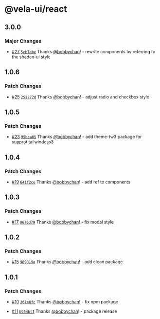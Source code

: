 # @vela-ui/react

## 3.0.0

### Major Changes

- [#27](https://github.com/vela-ui/vela-ui/pull/27) [`5eb7ebe`](https://github.com/vela-ui/vela-ui/commit/5eb7ebe762beeadc77bc6324ef3f61a3819715e1) Thanks [@bobbychan](https://github.com/bobbychan)! - rewrite components by referring to the shadcn-ui style

## 1.0.6

### Patch Changes

- [#25](https://github.com/vela-ui/vela-ui/pull/25) [`252272d`](https://github.com/vela-ui/vela-ui/commit/252272d3448c0c88920f3c8d5f508c5a81dc380d) Thanks [@bobbychan](https://github.com/bobbychan)! - adjust radio and checkbox style

## 1.0.5

### Patch Changes

- [#23](https://github.com/vela-ui/vela-ui/pull/23) [`95bca05`](https://github.com/vela-ui/vela-ui/commit/95bca054e4261e4cae279e612040e8121b2ab8c4) Thanks [@bobbychan](https://github.com/bobbychan)! - add theme-tw3 package for supprot tailwindcss3

## 1.0.4

### Patch Changes

- [#19](https://github.com/vela-ui/vela-ui/pull/19) [`641f2ce`](https://github.com/vela-ui/vela-ui/commit/641f2ce91fc0b909225a8828c2fb2d0a6f3ea905) Thanks [@bobbychan](https://github.com/bobbychan)! - add ref to components

## 1.0.3

### Patch Changes

- [#17](https://github.com/vela-ui/vela-ui/pull/17) [`0676d79`](https://github.com/vela-ui/vela-ui/commit/0676d79600e24517e3cc8fb5e75c534526384001) Thanks [@bobbychan](https://github.com/bobbychan)! - fix modal style

## 1.0.2

### Patch Changes

- [#15](https://github.com/vela-ui/vela-ui/pull/15) [`989819a`](https://github.com/vela-ui/vela-ui/commit/989819a4d58ad6335d2c2854a3e1deb558fbc220) Thanks [@bobbychan](https://github.com/bobbychan)! - add clean package

## 1.0.1

### Patch Changes

- [#10](https://github.com/vela-ui/vela-ui/pull/10) [`261e8fc`](https://github.com/vela-ui/vela-ui/commit/261e8fcd0dfd62643655dbbf84435eb26ee70516) Thanks [@bobbychan](https://github.com/bobbychan)! - fix npm package

- [#11](https://github.com/vela-ui/vela-ui/pull/11) [`b994bf1`](https://github.com/vela-ui/vela-ui/commit/b994bf1843d6abc6c06f645f7c26ccfb2f030b25) Thanks [@bobbychan](https://github.com/bobbychan)! - package release
